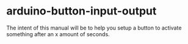 # arduino-button-input-output

The intent of this manual will be to help you setup a button to activate something after an x amount of seconds.
